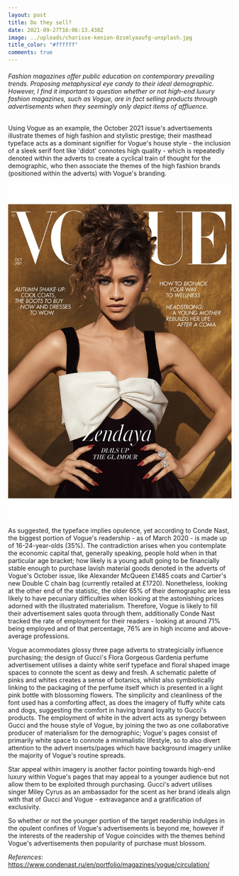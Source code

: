 ```yaml
---
layout: post
title: Do they sell?
date: 2021-09-27T16:06:13.438Z
image: ../uploads/charisse-kenion-8zsmlyaaufg-unsplash.jpg
title_color: "#ffffff"
comments: true
---
```

###### Fashion magazines offer public education on contemporary prevailing trends. Proposing metaphysical eye candy to their ideal demographic. However, I find it important to question whether or not high-end luxury fashion magazines, such as Vogue, are in fact selling products through advertisements when they seemingly only depict items of affluence. 

Using Vogue as an example, the October 2021 issue's advertisements illustrate themes of high fashion and stylistic prestige; their masthead typeface acts as a dominant signifier for Vogue's house style - the inclusion of a sleek serif font like 'didot' connotes high quality - which is repeatedly denoted within the adverts to create a cyclical train of thought for the demographic, who then associate the themes of the high fashion brands (positioned within the adverts) with Vogue's branding.

![Vogue 2021 October Issue](../uploads/zendayacover.jpg.webp "https://www.vogue.co.uk/news/article/british-vogue-october-2021-zendaya")

As suggested, the typeface implies opulence, yet according to Conde Nast, the biggest portion of Vogue's readership - as of March 2020 - is made up of 16-24-year-olds (35%). The contradiction arises when you contemplate the economic capital that, generally speaking, people hold when in that particular age bracket; how likely is a young adult going to be financially stable enough to purchase lavish material goods denoted in the adverts of Vogue's October issue, like Alexander McQueen £1485 coats and Cartier's new Double C chain bag (currently retailed at £1720). Nonetheless, looking at the other end of the statistic, the older 65% of their demographic are less likely to have pecuniary difficulties when looking at the astonishing prices adorned with the illustrated materialism. Therefore, Vogue is likely to fill their advertisement sales quota through them, additionally Conde Nast tracked the rate of employment for their readers - looking at around 71% being employed and of that percentage, 76% are in high income and above-average professions. 

Vogue acommodates glossy three page adverts to strategicially influence purchasing; the design of Gucci's Flora Gorgeous Gardenia perfume advertisement utilises a dainty white serif typeface and floral shaped image spaces to connote the scent as dewy and fresh. A schematic palette of pinks and whites creates a sense of botanics, whilst also symbiotically linking to the packaging of the perfume itself which is presented in a light pink bottle with blossoming flowers. The simplicity and cleanliness of the font used has a comforting affect, as does the imagery of fluffy white cats and dogs, suggesting the comfort in having brand loyalty to Gucci's products. The employment of white in the advert acts as synergy between Gucci and the house style of Vogue, by joining the two as one collaborative producer of materialism for the demographic; Vogue's pages consist of primarily white space to connote a minimalistic lifestyle, so to also divert attention to the advert inserts/pages which have background imagery unlike the majority of Vogue's routine spreads. 

Star appeal within imagery is another factor pointing towards high-end luxury within Vogue's pages that may appeal to a younger audience but not allow them to be exploited through purchasing. Gucci's advert utilises singer Miley Cyrus as an ambassador for the scent as her brand ideals align with that of Gucci and Vogue - extravagance and a gratification of exclusivity. 

So whether or not the younger portion of the target readership indulges in the opulent confines of Vogue's advertisements is beyond me, however if the interests of the readership of Vogue coincides with the themes behind Vogue's advertisements then popularity of purchase must blossom.

*References*: <https://www.condenast.ru/en/portfolio/magazines/vogue/circulation/>